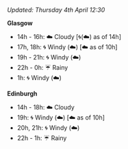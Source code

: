 *Updated: Thursday 4th April 12:30*

**Glasgow**

* 14h - 16h: :cloud: Cloudy [:cyclone:(:cloud:) as of 14h]
* 17h, 18h: :cyclone: Windy (:cloud:) [:cloud: as of 10h]
* 19h - 21h: :cyclone: Windy (:cloud:)
* 22h - 0h: :umbrella: Rainy
* 1h: :cyclone: Windy (:cloud:)

**Edinburgh**

* 14h - 18h: :cloud: Cloudy
* 19h: :cyclone: Windy (:cloud:) [:cloud: as of 10h]
* 20h, 21h: :cyclone: Windy (:cloud:)
* 22h - 1h: :umbrella: Rainy
